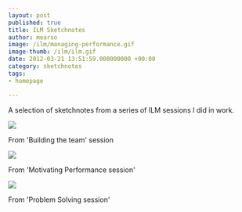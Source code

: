 ```yaml
---
layout: post
published: true
title: ILM Sketchnotes
author: mearso
image: /ilm/managing-performance.gif
image-thumb: /ilm/ilm.gif
date: 2012-03-21 13:51:59.000000000 +00:00
category: sketchnotes
tags: 
- homepage

---
```

A selection of sketchnotes from a series of ILM sessions I did in work.

<a href="{{ site.baseurl }}/images/ilm/building-the-team.gif"><img src="{{ site.baseurl }}/images/ilm/building-the-team.gif"></a>

From 'Building the team' session

<a href="{{ site.baseurl }}/images/ilm/motivating-performance.gif"><img src="{{ site.baseurl }}/images/ilm/motivating-performance.gif"></a>

From 'Motivating Performance session'

<a href="{{ site.baseurl }}/images/ilm/problem-solving.gif"><img src="{{ site.baseurl }}/images/ilm/problem-solving.gif"></a>

From 'Problem Solving session'

